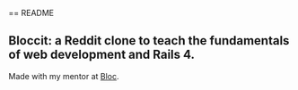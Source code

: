== README

## Bloccit: a Reddit clone to teach the fundamentals of web development and Rails 4.

Made with my mentor at [Bloc](http://bloc.io).

